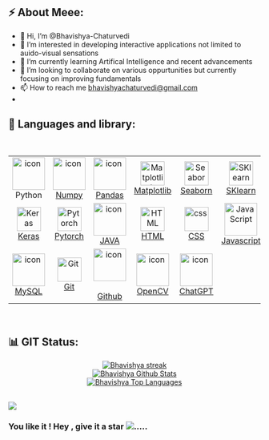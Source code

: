 ## ⚡ About Meee:
- 👋 Hi, I’m @Bhavishya-Chaturvedi
- 👀 I’m interested in developing interactive applications not limited to auido-visual sensations 
- 🌱 I’m currently learning Artifical Intelligence and recent advancements
- 💞️ I’m looking to collaborate on various oppurtunities but currently focusing on improving fundamentals
- 📫 How to reach me bhavishyachaturvedi@gmail.com
- 
## 🚀 Languages and library:
<br>

<table>
  <tr>
    <td align="center" width="96">
      <a href="https://www.python.org" target="_blank">
        <img src="https://techstack-generator.vercel.app/python-icon.svg" alt="icon" width="65" height="65" />
      </a>
      <br>Python
    </td>
    <td align="center" width="96">
      <a href="https://numpy.org" target="_blank">  
        <img src="https://user-images.githubusercontent.com/98330/63813335-20cd4b80-c8e2-11e9-9c04-e4dbf7285aa1.png" alt="icon" width="65" height="65" />
      <br>Numpy
    </td>
    <td align="center" width="96">
      <a href="https://pandas.pydata.org" target="_blank">  
       <img src="https://upload.wikimedia.org/wikipedia/commons/thumb/2/22/Pandas_mark.svg/1200px-Pandas_mark.svg.png" alt="icon" width="65" height="65" />
      <br>Pandas
    </td>
    <td align="center" width="96">
      <a href="https://matplotlib.org" target="_blank">
        <img src="https://upload.wikimedia.org/wikipedia/commons/thumb/0/01/Created_with_Matplotlib-logo.svg/1024px-Created_with_Matplotlib-logo.svg.png" width="48" height="48" alt="Matplotlib" />
      <br>Matplotlib
    </td>
    <td align="center" width="96">
     <a href="https://seaborn.pydata.org" target="_blank">
        <img src="https://user-images.githubusercontent.com/315810/92161415-9e357100-edfe-11ea-917d-f9e33fd60741.png" width="48" height="48" alt="Seaborn" />
      <br>Seaborn
    </td>  
     <td align="center" width="96">
      <a href="https://scikit-learn.org/stable" target="_blank">
        <img src="https://upload.wikimedia.org/wikipedia/commons/thumb/0/05/Scikit_learn_logo_small.svg/2560px-Scikit_learn_logo_small.svg.png" width="48" height="48" alt="SKlearn" />
      <br>SKlearn
    </td>
    <td align="center" width="96"> 
      <a href="https://www.tensorflow.org" target="_blank">
        <img src="https://www.tensorflow.org/resources/images/tf-logo-card-16x9.png" width="48" height="48" alt="TensorFlow" />
      <br>TensorFlow
    </td>  
  </tr>
  <tr>
    <td align="center" width="96">
      <a href="https://keras.io" target="_blank">
        <img src="https://keras.io/img/logo.png" width="48" height="48" alt="Keras" />
      <br>Keras
    </td>  
    <td align="center"  width="96"> 
      <a href = "https://pytorch.org" target="_blank">
        <img src="https://pytorch.org/assets/images/pytorch-logo.png" width="48" height="48" alt="Pytorch" />
      <br>Pytorch
    </td>   
    <td align="center"  width="96">
        <a href="https://www.java.com/en/" target="_blank">
          <img src="https://techstack-generator.vercel.app/java-icon.svg" alt="icon" width="65" height="65" />
        <br>JAVA
    </td>
    <td align="center"  width="96">
    <a href="https://www.w3schools.com/html/" target="_blank">
        <img src="https://skillicons.dev/icons?i=html" width="48" height="48" alt="HTML" />
      <br>HTML
    </td>
    <td align="center" width="96">
    <a href="https://www.w3schools.com/css/" target="_blank">
        <img src="https://skillicons.dev/icons?i=css" width="48" height="48" alt="css" />
      <br>CSS
    </td>
      <td align="center" width="96">
       <a href="https://www.w3schools.com/js/"
      target="_blank">
        <img src="https://techstack-generator.vercel.app/js-icon.svg" alt="JavaScript" width="65" height="65" />
      <br>Javascript
       </td>
    <td align="center" width="96">
      <a href="https://flask.palletsprojects.com/en/2.0.x" target="_blank"> 
        <img src="https://miro.medium.com/max/438/1*0G5zu7CnXdMT9pGbYUTQLQ.png" width="48" height="48" />
      <br>Flask
      </td>
        
  </tr>
  <tr>
    <td align="center" width="96">
      <a href="https://www.mysql.com/" target="_blank">
      <img src="https://techstack-generator.vercel.app/mysql-icon.svg" alt="icon" width="65" height="65" />
      <br>MySQL
      </td>
    <td align="center" width="96"> 
      <a href="https://git-scm.com/" target="_blank">
        <img src="https://user-images.githubusercontent.com/25181517/192108372-f71d70ac-7ae6-4c0d-8395-51d8870c2ef0.png" width="48" height="48" alt="Git" />
      <br>Git
    </td>
    <td align="center" width="96">
      <a href="https://github.com/" target="_blank">
        <div style="display: flex;"><img src="https://techstack-generator.vercel.app/github-icon.svg" alt="icon" width="65" style="width: 65px; height: 65px;    margin-right: 0px; margin-bottom: 0px;" /></div>
      <br>Github
    </td>
    <td align="center" width="96">
      <a href="https://docs.opencv.org/4.x/d6/d00/tutorial_py_root.html" target="_blank">
        <img src="https://editor.analyticsvidhya.com/uploads/232202.png" alt="icon" width="65" height="65" alt = "OpenCV" />
      <br>OpenCV
      </td>
     <td align="center" width="96">
        <a href="https://www.langchain.com/" target="_blank">
        <img src="https://blog.logomyway.com/wp-content/uploads/2023/08/chatgpt-logo.png" alt="icon" width="65" height="65" />
       <br>ChatGPT
    </td>   
 </tr>
</table>

<br/>


## 📊 GIT Status:
<p align="center">
    <a href="https://github.com/Bhavishya-Chaturvedi/github-readme-streak-stats">
        <img title="🔥 Get streak stats for your profile at git.io/streak-stats" alt="Bhavishya streak" src="https://github-readme-streak-stats.herokuapp.com/?user=Bhavishya-Chaturvedi&theme=black-ice&hide_border=true&stroke=0000&background=060A0CD0"/>
    </a>
  <br/>
  <a href="https://github.com/Bhavishya-Chaturvedi/github-readme-stats"><img alt="Bhavishya Github Stats" src="https://github-readme-stats.vercel.app/api?username=Bhavishya-Chaturvedi&show_icons=true&count_private=true&theme=react&hide_border=true&bg_color=0D1117" /></a>
  <br/>
  <a href="https://github.com/Bhavishya-Chaturvedi/github-readme-stats"><img alt="Bhavishya Top Languages" src="https://github-readme-stats.vercel.app/api/top-langs/?username=Bhavishya-Chaturvedi&langs_count=8&count_private=true&layout=compact&theme=react&hide_border=true&bg_color=0D1117" /></a>
  <br/>
  <br/>

![](https://komarev.com/ghpvc/?username=Bhavishya-Chaturvedi&style=for-the-badge)


### You like it ! Hey , give it a star <img src="https://img.icons8.com/fluency/20/000000/star.png" />.....

<br/>
<br/>
<!---
Bhavishya-Chaturvedi/Bhavishya-Chaturvedi is a ✨ special ✨ repository because its `README.md` (this file) appears on your GitHub profile.
You can click the Preview link to take a look at your changes.
--->
